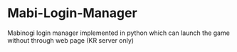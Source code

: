 # Mabi-Login-Manager
Mabinogi login manager implemented in python which can launch the game without through web page (KR server only)
